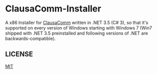 # ClausaComm-Installer
A x86 Installer for [ClausaComm](https://github.com/AspireOne/ClausaComm) written in .NET 3.5 (C# 3), so that it's supported on every version of Windows starting with Windows 7 (Win7 shipped with .NET 3.5
preinstalled and following versions of .NET are backwards-compatible).

## LICENSE
[MIT](https://opensource.org/licenses/MIT)
